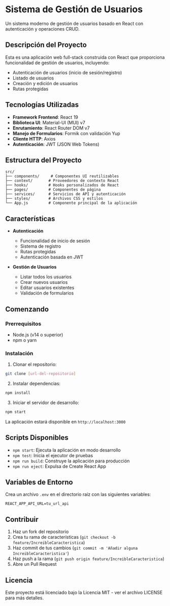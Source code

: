 # Sistema de Gestión de Usuarios

Un sistema moderno de gestión de usuarios basado en React con autenticación y operaciones CRUD.

## Descripción del Proyecto

Esta es una aplicación web full-stack construida con React que proporciona funcionalidad de gestión de usuarios, incluyendo:
- Autenticación de usuarios (inicio de sesión/registro)
- Listado de usuarios
- Creación y edición de usuarios
- Rutas protegidas

## Tecnologías Utilizadas

- **Framework Frontend**: React 19
- **Biblioteca UI**: Material-UI (MUI) v7
- **Enrutamiento**: React Router DOM v7
- **Manejo de Formularios**: Formik con validación Yup
- **Cliente HTTP**: Axios
- **Autenticación**: JWT (JSON Web Tokens)

## Estructura del Proyecto

```
src/
├── components/     # Componentes UI reutilizables
├── context/       # Proveedores de contexto React
├── hooks/         # Hooks personalizados de React
├── pages/         # Componentes de página
├── services/      # Servicios de API y autenticación
├── styles/        # Archivos CSS y estilos
└── App.js         # Componente principal de la aplicación
```

## Características

- **Autenticación**
  - Funcionalidad de inicio de sesión
  - Sistema de registro
  - Rutas protegidas
  - Autenticación basada en JWT

- **Gestión de Usuarios**
  - Listar todos los usuarios
  - Crear nuevos usuarios
  - Editar usuarios existentes
  - Validación de formularios

## Comenzando

### Prerrequisitos

- Node.js (v14 o superior)
- npm o yarn

### Instalación

1. Clonar el repositorio:
```bash
git clone [url-del-repositorio]
```

2. Instalar dependencias:
```bash
npm install
```

3. Iniciar el servidor de desarrollo:
```bash
npm start
```

La aplicación estará disponible en `http://localhost:3000`

## Scripts Disponibles

- `npm start`: Ejecuta la aplicación en modo desarrollo
- `npm test`: Inicia el ejecutor de pruebas
- `npm run build`: Construye la aplicación para producción
- `npm run eject`: Expulsa de Create React App

## Variables de Entorno

Crea un archivo `.env` en el directorio raíz con las siguientes variables:

```
REACT_APP_API_URL=tu_url_api
```

## Contribuir

1. Haz un fork del repositorio
2. Crea tu rama de características (`git checkout -b feature/IncreibleCaracteristica`)
3. Haz commit de tus cambios (`git commit -m 'Añadir alguna IncreibleCaracteristica'`)
4. Haz push a la rama (`git push origin feature/IncreibleCaracteristica`)
5. Abre un Pull Request

## Licencia

Este proyecto está licenciado bajo la Licencia MIT - ver el archivo LICENSE para más detalles.
